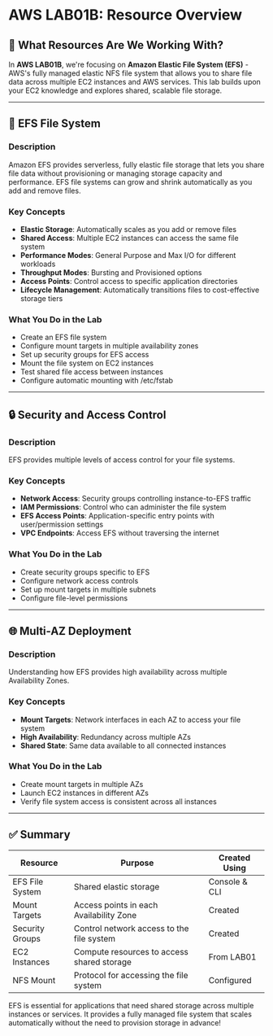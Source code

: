# AWS LAB01B: Resource Overview

## 🔧 What Resources Are We Working With?

In **AWS LAB01B**, we're focusing on **Amazon Elastic File System (EFS)** - AWS's fully managed elastic NFS file system that allows you to share file data across multiple EC2 instances and AWS services. This lab builds upon your EC2 knowledge and explores shared, scalable file storage.

---

## 📂 EFS File System

### Description
Amazon EFS provides serverless, fully elastic file storage that lets you share file data without provisioning or managing storage capacity and performance. EFS file systems can grow and shrink automatically as you add and remove files.

### Key Concepts
- **Elastic Storage**: Automatically scales as you add or remove files
- **Shared Access**: Multiple EC2 instances can access the same file system
- **Performance Modes**: General Purpose and Max I/O for different workloads
- **Throughput Modes**: Bursting and Provisioned options
- **Access Points**: Control access to specific application directories
- **Lifecycle Management**: Automatically transitions files to cost-effective storage tiers

### What You Do in the Lab
- Create an EFS file system
- Configure mount targets in multiple availability zones
- Set up security groups for EFS access
- Mount the file system on EC2 instances
- Test shared file access between instances
- Configure automatic mounting with /etc/fstab

---

## 🔒 Security and Access Control

### Description
EFS provides multiple levels of access control for your file systems.

### Key Concepts
- **Network Access**: Security groups controlling instance-to-EFS traffic
- **IAM Permissions**: Control who can administer the file system
- **EFS Access Points**: Application-specific entry points with user/permission settings
- **VPC Endpoints**: Access EFS without traversing the internet

### What You Do in the Lab
- Create security groups specific to EFS
- Configure network access controls
- Set up mount targets in multiple subnets
- Configure file-level permissions

---

## 🌐 Multi-AZ Deployment

### Description
Understanding how EFS provides high availability across multiple Availability Zones.

### Key Concepts
- **Mount Targets**: Network interfaces in each AZ to access your file system
- **High Availability**: Redundancy across multiple AZs
- **Shared State**: Same data available to all connected instances

### What You Do in the Lab
- Create mount targets in multiple AZs
- Launch EC2 instances in different AZs
- Verify file system access is consistent across all instances

---

## ✅ Summary

| Resource         | Purpose                                     | Created Using     |
|------------------|---------------------------------------------|--------------------|
| EFS File System  | Shared elastic storage                      | Console & CLI      |
| Mount Targets    | Access points in each Availability Zone     | Created            |
| Security Groups  | Control network access to the file system   | Created            |
| EC2 Instances    | Compute resources to access shared storage  | From LAB01         |
| NFS Mount        | Protocol for accessing the file system      | Configured         |

EFS is essential for applications that need shared storage across multiple instances or services. It provides a fully managed file system that scales automatically without the need to provision storage in advance! 